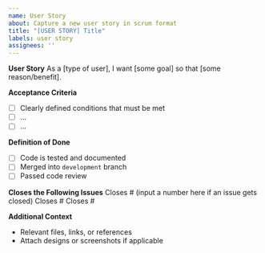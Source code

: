 ```yaml
---
name: User Story
about: Capture a new user story in scrum format
title: "[USER STORY] Title"
labels: user story
assignees: ''
---
```


**User Story**
As a [type of user], I want [some goal] so that [some reason/benefit].

**Acceptance Criteria**
- [ ] Clearly defined conditions that must be met
- [ ] ...
- [ ] ...

**Definition of Done**
- [ ] Code is tested and documented
- [ ] Merged into `development` branch
- [ ] Passed code review

**Closes the Following Issues**
Closes # (input a number here if an issue gets closed)
Closes #
Closes #

**Additional Context**
- Relevant files, links, or references
- Attach designs or screenshots if applicable
